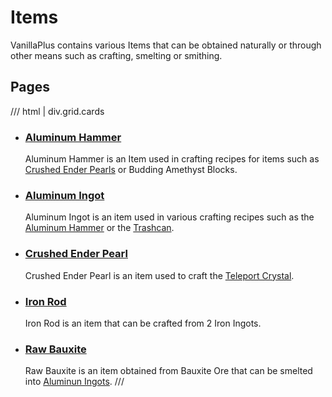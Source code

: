 # Items

VanillaPlus contains various Items that can be obtained naturally or through other means such as crafting, smelting or smithing.

## Pages

/// html | div.grid.cards
-   ### [Aluminum Hammer](aluminum_hammer.md)
    
    Aluminum Hammer is an Item used in crafting recipes for items such as [Crushed Ender Pearls](crushed_ender_pearl.md) or Budding Amethyst Blocks.
    
-   ### [Aluminum Ingot](aluminum_ingot.md)
    
    Aluminum Ingot is an item used in various crafting recipes such as the [Aluminum Hammer](aluminum_hammer.md) or the [Trashcan](../furniture/trashcan.md).
    
-   ### [Crushed Ender Pearl](crushed_ender_pearl.md)
    
    Crushed Ender Pearl is an item used to craft the [Teleport Crystal](../tools/teleport_crystal.md).

-   ### [Iron Rod](iron_rod.md)
    
    Iron Rod is an item that can be crafted from 2 Iron Ingots.

-   ### [Raw Bauxite](raw_bauxite.md)
    
    Raw Bauxite is an item obtained from Bauxite Ore that can be smelted into [Aluminun Ingots](aluminum_ingot.md).
///